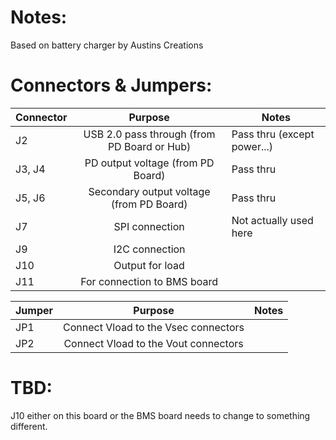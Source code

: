 # Notes:

Based on battery charger by Austins Creations

# Connectors & Jumpers:

| Connector | Purpose                                             | Notes                         |
| --------- |:---------------------------------------------------:| ------------------------------|
| J2        | USB 2.0 pass through (from PD Board or Hub)         | Pass thru (except power...)   |
| J3, J4    | PD output voltage (from PD Board)                   | Pass thru                     |
| J5, J6    | Secondary output voltage (from PD Board)            | Pass thru                     |
| J7        | SPI connection                                      | Not actually used here        |
| J9        | I2C connection                                      |                               |
| J10       | Output for load                                     |                               |
| J11       | For connection to BMS board                         |                               |

| Jumper    | Purpose                                | Notes                                      |
| --------- |:--------------------------------------:| -------------------------------------------|
| JP1       | Connect Vload to the Vsec connectors   |                                            |
| JP2       | Connect Vload to the Vout connectors   |                                            |

# TBD:

J10 either on this board or the BMS board needs to change to something different.
